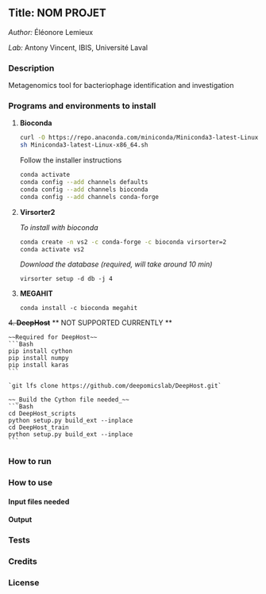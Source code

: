 ## Title: NOM PROJET
 _Author:_ Éléonore Lemieux

 _Lab:_ Antony Vincent, IBIS, Université Laval

### Description
Metagenomics tool for bacteriophage identification and investigation

### Programs and environments to install
1. **Bioconda**

    ```Bash
    curl -O https://repo.anaconda.com/miniconda/Miniconda3-latest-Linux-x86_64.sh
    sh Miniconda3-latest-Linux-x86_64.sh
    ```
    Follow the installer instructions

    ```Bash
    conda activate
    conda config --add channels defaults
    conda config --add channels bioconda
    conda config --add channels conda-forge
    ```
2. **Virsorter2**

    _To install with bioconda_

    ```Bash
    conda create -n vs2 -c conda-forge -c bioconda virsorter=2
    conda activate vs2
    ```


    _Download the database (required, will take around 10 min)_

    `virsorter setup -d db -j 4`

3. **MEGAHIT**

    `conda install -c bioconda megahit`




~~4. **DeepHost**~~
** NOT SUPPORTED CURRENTLY **
    
    ~~Required for DeepHost~~
    ```Bash
    pip install cython
    pip install numpy
    pip install karas
    ```

    `git lfs clone https://github.com/deepomicslab/DeepHost.git`
    
    ~~_Build the Cython file needed_~~
    ```Bash
    cd DeepHost_scripts
    python setup.py build_ext --inplace
    cd DeepHost_train
    python setup.py build_ext --inplace
    ```

### How to run



### How to use
#### Input files needed

#### Output


### Tests


### Credits


### License


